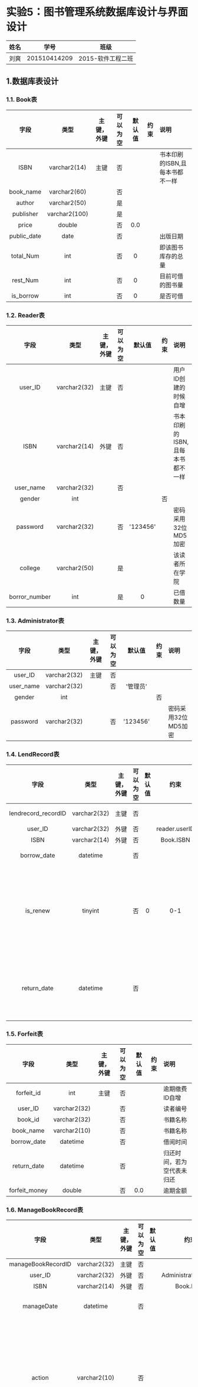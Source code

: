 # 实验5：图书管理系统数据库设计与界面设计

|  姓名  |      学号      |     班级      |
| :--: | :----------: | :---------: |
|  刘爽  | 201510414209 | 2015-软件工程二班 |

## 1.数据库表设计



### 1.1. Book表
|     字段      |      类型       | 主键，外键 | 可以为空 | 默认值  |  约束  | 说明                 |
| :---------: | :-----------: | :---: | :--: | :--: | :--: | :----------------- |
|    ISBN     | varchar2(14)  |  主键   |  否   |      |      | 书本印刷的ISBN,且每本书都不一样 |
|  book_name  | varchar2(60)  |       |  否   |      |      |                    |
|   author    | varchar2(50)  |       |  是   |      |      |                    |
|  publisher  | varchar2(100) |       |  是   |      |      |                    |
|    price    |    double     |       |  否   | 0.0  |      |                    |
| public_date |     date      |       |  否   |      |      | 出版日期               |
|  total_Num  |      int      |       |  否   |  0   |      | 即该图书库存的总量          |
|  rest_Num   |      int      |       |  否   |  0   |      | 目前可借的图书量           |
|  is_borrow  |      int      |       |  否   |  0   |      | 是否可借               |

### 1.2. Reader表
|      字段       |      类型      | 主键，外键 | 可以为空 |   默认值    |  约束  | 说明                 |
| :-----------: | :----------: | :---: | :--: | :------: | :--: | :----------------- |
|    user_ID    | varchar2(32) |  主键   |  否   |          |      | 用户ID创建的时候自增        |
|     ISBN      | varchar2(14) |  外键   |  否   |          |      | 书本印刷的ISBN,且每本书都不一样 |
|   user_name   | varchar2(32) |       |  否   |          |      |                    |
|    gender     |     int      |       |      |          |  否   |                    |
|   password    | varchar2(32) |       |  否   | '123456' |      | 密码采用32位MD5加密       |
|    college    | varchar2(50) |       |  是   |          |      | 该读者所在学院            |
| borror_number |     int      |       |  是   |    0     |      | 已借数量               |


### 1.3. Administrator表
|    字段     |      类型      | 主键，外键 | 可以为空 |   默认值    |  约束  | 说明           |
| :-------: | :----------: | :---: | :--: | :------: | :--: | :----------- |
|  user_ID  | varchar2(32) |  主键   |  否   |          |      |              |
| user_name | varchar2(32) |       |  否   |  '管理员'   |      |              |
|  gender   |     int      |       |      |          |  否   |              |
| password  | varchar2(32) |       |  否   | '123456' |      | 密码采用32位MD5加密 |


### 1.4. LendRecord表
|         字段          |      类型      | 主键，外键 | 可以为空 | 默认值  |      约束       | 说明                 |
| :-----------------: | :----------: | :---: | :--: | :--: | :-----------: | :----------------- |
| lendrecord_recordID | varchar2(32) |  主键   |  否   |      |               | 借书编号               |
|       user_ID       | varchar2(32) |  外键   |  否   |      | reader.userID |                    |
|        ISBN         | varchar2(14) |  外键   |  否   |      |   Book.ISBN   |                    |
|     borrow_date     |   datetime   |       |  否   |      |               | 借阅时间               |
|      is_renew       |   tinyint    |       |  否   |  0   |      0-1      | 是否续借图书，1为已续借，0为未续借 |
|     return_date     |   datetime   |       |  否   |      |               | 归还时间，若为空代表未归还      |

### 1.5. Forfeit表
|      字段       |      类型      | 主键，外键 | 可以为空 | 默认值  |  约束  | 说明            |
| :-----------: | :----------: | :---: | :--: | :--: | :--: | :------------ |
|  forfeit_id   |     int      |  主键   |  否   |      |      | 逾期缴费ID自增      |
|    user_ID    | varchar2(32) |       |  否   |      |      | 读者编号          |
|    book_id    | varchar2(32) |       |  否   |      |      | 书籍名称          |
|   book_name   | varchar2(10) |       |  否   |      |      | 书籍名称          |
|  borrow_date  |   datetime   |       |  否   |      |      | 借阅时间          |
|  return_date  |   datetime   |       |  否   |      |      | 归还时间，若为空代表未归还 |
| forfeit_money |    double    |       |  否   | 0.0  |      | 逾期金额          |



### 1.6. ManageBookRecord表
|         字段         |      类型      | 主键，外键 | 可以为空 | 默认值  |          约束          | 说明                                       |
| :----------------: | :----------: | :---: | :--: | :--: | :------------------: | :--------------------------------------- |
| manageBookRecordID | varchar2(32) |  主键   |  否   |      |                      |                                          |
|      user_ID       | varchar2(32) |  外键   |  否   |      | Administrator.userID |                                          |
|        ISBN        | varchar2(14) |  外键   |  否   |      |      Book.ISBN       |                                          |
|     manageDate     |   datetime   |       |  否   |      |                      | 管理图书的时间                                  |
|       action       | varchar2(10) |       |  否   |      |                      | 管理图书的动作，add添加图书，delete为删除图书，update为更新图书信息 |
|     manegeNum      |     int      |       |  否   |      |                      | 管理图书的数量                                  |



### 1.7. BookReserve表
|         字段          |      类型      | 主键，外键 | 可以为空 | 默认值  |      约束       | 说明                    |
| :-----------------: | :----------: | :---: | :--: | :--: | :-----------: | :-------------------- |
| bookrecord_recordID | varchar2(32) |  主键   |  否   |      |               |                       |
|       userID        | varchar2(32) |  外键   |  否   |      | Reader.userID |                       |
|        ISBN         | varchar2(14) |  外键   |  否   |      |   Book.ISBN   |                       |
|      book_Date      |   datetime   |       |  否   |      |               | 预定图书的时间               |
|     active_Time     |     int      |       |  否   |  7   |               | 预定图书的有效期，单位为天         |
|      is_cannel      |     int      |       |  否   |  0   |      0-1      | 此预订是否取消，1表示已取消，0表示未取消 |

##2 界面设计

###2.1 查询API

*  功能：根据输入信息，查询图书信息
* 请求地址：http://localhost:8080/library/search/list
* 请求方法：GET
* 请求参数：

| 参数名称 |  必填  |       说明        |
| :--: | :--: | :-------------: |
| ISBN |  是   | 根据图书的ISBN编码查询图书 |

* 返回实例：

 ```
 {
        "code": 200,
        "data": {
           "ISBN": "3498-123",
            "bookName": "红楼梦",
            "author": "曹雪芹",
            "publisher": "人民文学出版社",
            "publishTime": 2011-9,
            "price": 59.70,
            "discription": "中国古典四大名著之首",
            "cnum": "20",
            "lnum":12,
         },
        "msg": "操作成功"
}
 ```
* 返回参数说明

| 参数名称 |   说明   |
| :--: | :----: |
| code | 请求响应状态 |
| data | 图书的信息  |
| msg  |  返回信息  |

### 2.修改图书API

* 功能：点击借阅，图书的可借数量减一
* 请求地址：http://localhost:8080/library/update/book
* 请求方法：POST
* 请求参数：

| 参数名称 |  必填  |   说明   |
| :--: | :--: | :----: |
| lnum |  是   | 可借数量减1 |

* 返回实例：

```
{
        "code": 200,
        "data": {
            "ISBN": "3498-123",
            "bookName": "红楼梦",
            "author": "曹雪芹",
            "publisher": "人民文学出版社",
            "publishTime": 2011-9,
            "price": 59.70,
            "discription": "中国古典四大名著之首",
            "cnum": "20",
            "lnum":12,
         },
        "msg": "操作成功"
}   
```
* 返回参数说明

| 参数名称 |   说明   |
| :--: | :----: |
| code | 请求响应状态 |
| data | 图书的信息  |
| msg  |  返回信息  |